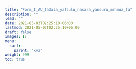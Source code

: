 ```yaml
---
title: "Form_I_AU_fa3ala_yaf3ulu_nasara_yansuru_mahmuz_fa"
description: ""
lead: ""
date: 2021-05-03T02:25:10+06:00
lastmod: 2021-05-03T02:25:10+06:00
draft: false
images: []
menu: 
  sarf:
    parent: "xyz"
weight: 999
toc: true
---
```




